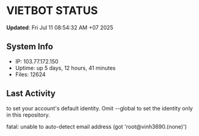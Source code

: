 # VIETBOT STATUS
**Updated**: Fri Jul 11 08:54:32 AM +07 2025

## System Info
- IP: 103.77.172.150
- Uptime: up 5 days, 12 hours, 41 minutes
- Files: 12624

## Last Activity

to set your account's default identity.
Omit --global to set the identity only in this repository.

fatal: unable to auto-detect email address (got 'root@vinh3690.(none)')
